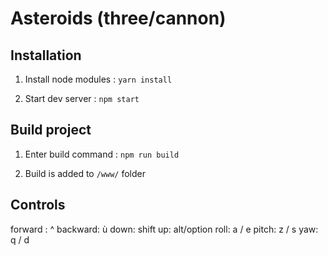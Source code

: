 # Asteroids (three/cannon)

## Installation

1. Install node modules :
   `yarn install`

2. Start dev server :
   `npm start`

## Build project

1. Enter build command :
   `npm run build`

2. Build is added to `/www/` folder

## Controls

forward : ^
backward: ù
down: shift
up: alt/option
roll: a / e
pitch: z / s
yaw: q / d